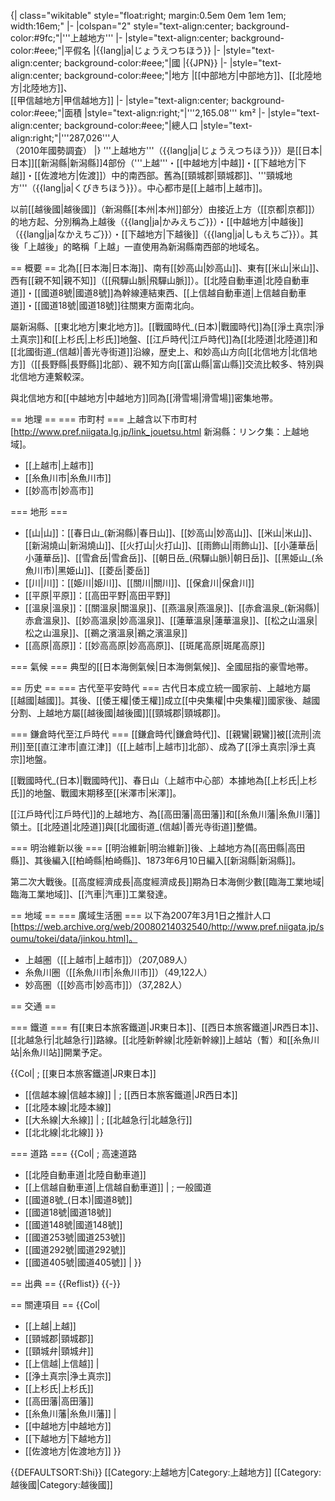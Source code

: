{| class="wikitable" style="float:right; margin:0.5em 0em 1em 1em; width:16em;"
|-
|colspan="2" style="text-align:center; background-color:#9fc;"|'''上越地方'''
|-
|style="text-align:center; background-color:#eee;"|平假名
|{{lang|ja|じょうえつちほう}}
|-
|style="text-align:center; background-color:#eee;"|國
|{{JPN}}
|-
|style="text-align:center; background-color:#eee;"|地方
|[[中部地方|中部地方]]、[[北陸地方|北陸地方]]、<br />[[甲信越地方|甲信越地方]]
|-
|style="text-align:center; background-color:#eee;"|面積
|style="text-align:right;"|'''2,165.08'''  km²
|-
|style="text-align:center; background-color:#eee;"|總人口
|style="text-align:right;"|'''287,026'''人<br />（2010年國勢調査）
|}
'''上越地方'''（{{lang|ja|じょうえつちほう}}）是[[日本|日本]][[新潟縣|新潟縣]]4部份（'''上越'''・[[中越地方|中越]]・[[下越地方|下越]]・[[佐渡地方|佐渡]]）中的南西部。舊為[[頸城郡|頸城郡]]、'''頸城地方'''（{{lang|ja|くびきちほう}}）。中心都市是[[上越市|上越市]]。

以前[[越後國|越後國]]（新潟縣[[本州|本州]]部分）由接近上方（[[京都|京都]]）的地方起、分別稱為上越後（{{lang|ja|かみえちご}}）・[[中越地方|中越後]]（{{lang|ja|なかえちご}}）・[[下越地方|下越後]]（{{lang|ja|しもえちご}}）。其後「上越後」的略稱「上越」一直使用為新潟縣南西部的地域名。

== 概要 ==
北為[[日本海|日本海]]、南有[[妙高山|妙高山]]、東有[[米山|米山]]、西有[[親不知|親不知]]（[[飛驒山脈|飛驒山脈]]）。[[北陸自動車道|北陸自動車道]]・[[國道8號|國道8號]]為幹線連結東西、[[上信越自動車道|上信越自動車道]]・[[國道18號|國道18號]]往關東方面南北向。

屬新潟縣、[[東北地方|東北地方]]。[[戰國時代_(日本)|戰國時代]]為[[淨土真宗|淨土真宗]]和[[上杉氏|上杉氏]]地盤、[[江戶時代|江戶時代]]為[[北陸道|北陸道]]和[[北國街道_(信越)|善光寺街道]]沿線，歴史上、和妙高山方向[[北信地方|北信地方]]（[[長野縣|長野縣]]北部）、親不知方向[[富山縣|富山縣]]交流比較多、特別與北信地方連繋較深。

與北信地方和[[中越地方|中越地方]]同為[[滑雪場|滑雪場]]密集地帯。

== 地理 ==
=== 市町村 ===
上越含以下市町村<ref>[http://www.pref.niigata.lg.jp/link_jouetsu.html 新潟縣：リンク集：上越地域]</ref>。
* [[上越市|上越市]]
* [[糸魚川市|糸魚川市]]
* [[妙高市|妙高市]]

=== 地形 ===
* [[山|山]]：[[春日山_(新潟縣)|春日山]]、[[妙高山|妙高山]]、[[米山|米山]]、[[新潟燒山|新潟燒山]]、[[火打山|火打山]]、[[雨飾山|雨飾山]]、[[小蓮華岳|小蓮華岳]]、[[雪倉岳|雪倉岳]]、[[朝日岳_(飛驒山脈)|朝日岳]]、[[黑姫山_(糸魚川市)|黑姫山]]、[[菱岳|菱岳]]
* [[川|川]]：[[姫川|姫川]]、[[關川|關川]]、[[保倉川|保倉川]]
* [[平原|平原]]：[[高田平野|高田平野]]
* [[溫泉|溫泉]]：[[關溫泉|關溫泉]]、[[燕溫泉|燕溫泉]]、[[赤倉溫泉_(新潟縣)|赤倉溫泉]]、[[妙高溫泉|妙高溫泉]]、[[蓮華溫泉|蓮華溫泉]]、[[松之山溫泉|松之山溫泉]]、[[鵜之濱溫泉|鵜之濱溫泉]]
* [[高原|高原]]：[[妙高高原|妙高高原]]、[[斑尾高原|斑尾高原]]

=== 氣候 ===
典型的[[日本海側氣候|日本海側氣候]]、全國屈指的豪雪地帯。

== 历史 ==
=== 古代至平安時代 ===
古代日本成立統一國家前、上越地方屬[[越國|越國]]。其後、[[倭王權|倭王權]]成立[[中央集權|中央集權]]國家後、越國分割、上越地方屬[[越後國|越後國]][[頸城郡|頸城郡]]。

=== 鎌倉時代至江戶時代 ===
[[鎌倉時代|鎌倉時代]]、[[親鸞|親鸞]]被[[流刑|流刑]]至[[直江津市|直江津]]（[[上越市|上越市]]北部）、成為了[[淨土真宗|淨土真宗]]地盤。

[[戰國時代_(日本)|戰國時代]]、春日山（上越市中心部）本據地為[[上杉氏|上杉氏]]的地盤、戰國末期移至[[米澤市|米澤]]。

[[江戶時代|江戶時代]]的上越地方、為[[高田藩|高田藩]]和[[糸魚川藩|糸魚川藩]]領土。[[北陸道|北陸道]]與[[北國街道_(信越)|善光寺街道]]整備。

=== 明治維新以後 ===
[[明治維新|明治維新]]後、上越地方為[[高田縣|高田縣]]、其後編入[[柏崎縣|柏崎縣]]、1873年6月10日編入[[新潟縣|新潟縣]]。

第二次大戰後。[[高度經濟成長|高度經濟成長]]期為日本海側少數[[臨海工業地域|臨海工業地域]]、[[汽車|汽車]]工業發達。

== 地域 ==
=== 廣域生活圏 ===
以下為2007年3月1日之推計人口[https://web.archive.org/web/20080214032540/http://www.pref.niigata.jp/soumu/tokei/data/jinkou.html]。
* 上越圏（[[上越市|上越市]]）（207,089人）
* 糸魚川圏（[[糸魚川市|糸魚川市]]）（49,122人）
* 妙高圏（[[妙高市|妙高市]]）（37,282人）


== 交通 ==

=== 鐵道 ===
有[[東日本旅客鐵道|JR東日本]]、[[西日本旅客鐵道|JR西日本]]、[[北越急行|北越急行]]路線。[[北陸新幹線|北陸新幹線]]上越站（暫）和[[糸魚川站|糸魚川站]]開業予定。

{{Col|
; [[東日本旅客鐵道|JR東日本]]
* [[信越本線|信越本線]]
|
; [[西日本旅客鐵道|JR西日本]]
* [[北陸本線|北陸本線]]
* [[大糸線|大糸線]]
|
; [[北越急行|北越急行]]
* [[北北線|北北線]]
}}

=== 道路 ===
{{Col|
; 高速道路
* [[北陸自動車道|北陸自動車道]]
* [[上信越自動車道|上信越自動車道]]
|
; 一般國道
* [[國道8號_(日本)|國道8號]]
* [[國道18號|國道18號]]
* [[國道148號|國道148號]]
* [[國道253號|國道253號]]
* [[國道292號|國道292號]]
* [[國道405號|國道405號]]
|
}}

== 出典 ==
{{Reflist}}
{{-}}

== 關連項目 ==
{{Col|
* [[上越|上越]]
* [[頸城郡|頸城郡]]
* [[頸城弁|頸城弁]]
* [[上信越|上信越]]
|
* [[浄土真宗|浄土真宗]]
* [[上杉氏|上杉氏]]
* [[高田藩|高田藩]]
* [[糸魚川藩|糸魚川藩]]
|
* [[中越地方|中越地方]]
* [[下越地方|下越地方]]
* [[佐渡地方|佐渡地方]]
}}


{{DEFAULTSORT:Shi}}
[[Category:上越地方|Category:上越地方]]
[[Category:越後國|Category:越後國]]